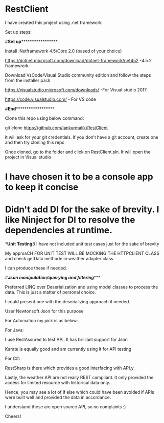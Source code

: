 # RestClient

I have created this project using .net framework

Set up steps:

#**********************Set up***************************************

Install .Netframework 4.5/Core 2.0 (based of your choice)

https://dotnet.microsoft.com/download/dotnet-framework/net452 -4.5.2 framewrork

Download VsCode/Visual Studio community edition and follow the steps from the installer pack

https://visualstudio.microsoft.com/downloads/  -For Visual studio 2017

https://code.visualstudio.com/ - For VS code

#************************End******************************************

Clone this repo using below command:

git clone https://github.com/iankurmalik/RestClient

it will ask for your git credentials. If you don't have a git account, create one and then try cloning this repo

Once cloned, go to the folder and click on RestClient.sln. It will open the project in Visual studio

# I have chosen it to be a console app to keep it concise

# Didn't add DI for the sake of brevity. I like Ninject for DI to resolve the dependencies at runtime.

***************Unit Testing**************8
I have not included unit test cases just for the sake of brevity

My approaCH FOR UNIT TEST WILL BE MOCKING THE HTTPCLIENT CLASS and check getData methode in weather adapter class.

I can produce these if needed.

#***********************Json manipulation/querying and filtering**************************

Preferred LINQ over Deserialization and using model classes to process the data. This is just a matter of personal choice. 

I could present one with the deserializing approach if needed.

User Newtonsoft.Json for this purpose

For Automation my pick is as below:

For Java: 

I use RestAssured to test API. It has brilliant support for Json

Karate is equally good and am currently using it for API testing

For C#:

RestSharp is there which provides a good interfacing with API.y.

Lastly, the weather API are not really REST compliant. It only provided the access for limited resource with historical data only. 

Hence, you may see a lot of if else which could have been avoided if APIs were  built well and provided the data in accordance.

I understand these are open source API, so no complaints :)

Cheers!




